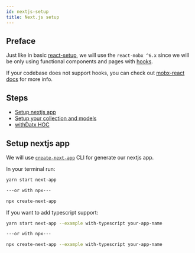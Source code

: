 ```yaml
---
id: nextjs-setup
title: Next.js setup
---
```


## Preface

Just like in basic [react-setup](react-setup), we will use the `react-mobx ^6.x` since we will be only using functional components and pages with [hooks](https://reactjs.org/docs/hooks-intro.html).

If your codebase does not support hooks, you can check out [mobx-react docs](https://mobx-react.js.org/libraries) for more info.

## Steps

- [Setup nextjs app](./nextjs-setup#setup-nextjs)
- [Setup your collection and models](./basic-setup)
- [withDatx HOC](./nextjs-setup#withDatx)


## Setup nextjs app

We will use [`create-next-app`](https://nextjs.org/blog/create-next-app) CLI for generate our nextjs app.

In your terminal run:

```bash
yarn start next-app

---or with npx---

npx create-next-app
```


If you want to add typescript support:

```bash
yarn start next-app --example with-typescript your-app-name

---or with npx---

npx create-next-app --example with-typescript your-app-name
```

